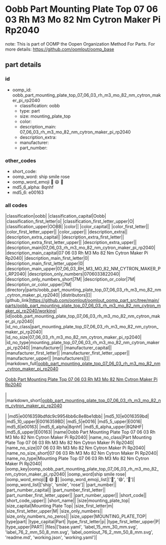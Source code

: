 # Oobb Part Mounting Plate Top 07 06 03 Rh M3 Mo 82 Nm Cytron Maker Pi Rp2040  

note: This is part of OOMP the Oopen Organization Method For Parts. For more details: https://github.com/oomlout/oomp_base

##  part details





### id
* oomp_id: oobb_part_mounting_plate_top_07_06_03_rh_m3_mo_82_nm_cytron_maker_pi_rp2040
  * classification: oobb
  * type: part
  * size: mounting_plate_top
  * color: 
  * description_main: 07_06_03_rh_m3_mo_82_nm_cytron_maker_pi_rp2040
  * description_extra: 
  * manufacturer: 
  * part_number: 

### other_codes
* short_code: 
* oomp_word: ship smile rose
* oomp_word_emoji :ship: :smile: :rose:
* md5_6_alpha: 8qnhf
* md5_6: e00163

### all codes 
|classification|oobb|
|classification_capital|Oobb|
|classification_first_letter|o|
|classification_first_letter_upper|O|
|classification_upper|OOBB|
|color||
|color_capital||
|color_first_letter||
|color_first_letter_upper||
|color_upper||
|description_extra||
|description_extra_capital||
|description_extra_first_letter||
|description_extra_first_letter_upper||
|description_extra_upper||
|description_main|07_06_03_rh_m3_mo_82_nm_cytron_maker_pi_rp2040|
|description_main_capital|07 06 03 Rh M3 Mo 82 Nm Cytron Maker Pi Rp2040|
|description_main_first_letter|0|
|description_main_first_letter_upper|0|
|description_main_upper|07_06_03_RH_M3_MO_82_NM_CYTRON_MAKER_PI_RP2040|
|description_only_numbers|0706033822040|
|description_only_numbers_short|7M|
|description_or_color|7M|
|description_or_color_upper|7M|
|directory|parts/oobb_part_mounting_plate_top_07_06_03_rh_m3_mo_82_nm_cytron_maker_pi_rp2040|
|distributors|[]|
|github_link|https://github.com/oomlout/oomlout_oomp_part_src/tree/main/parts/oobb_part_mounting_plate_top_07_06_03_rh_m3_mo_82_nm_cytron_maker_pi_rp2040/working|
|id|oobb_part_mounting_plate_top_07_06_03_rh_m3_mo_82_nm_cytron_maker_pi_rp2040|
|id_no_class|part_mounting_plate_top_07_06_03_rh_m3_mo_82_nm_cytron_maker_pi_rp2040|
|id_no_size|07_06_03_rh_m3_mo_82_nm_cytron_maker_pi_rp2040|
|id_no_type|mounting_plate_top_07_06_03_rh_m3_mo_82_nm_cytron_maker_pi_rp2040|
|manufacturer||
|manufacturer_capital||
|manufacturer_first_letter||
|manufacturer_first_letter_upper||
|manufacturer_upper||
|manufacturers|[]|
|markdown_full|[oobb_part_mounting_plate_top_07_06_03_rh_m3_mo_82_nm_cytron_maker_pi_rp2040](https://github.com/oomlout/oomlout_oomp_part_src/tree/main/parts/oobb_part_mounting_plate_top_07_06_03_rh_m3_mo_82_nm_cytron_maker_pi_rp2040/working)<br>[](https://github.com/oomlout/oomlout_oomp_part_src/tree/main/parts/oobb_part_mounting_plate_top_07_06_03_rh_m3_mo_82_nm_cytron_maker_pi_rp2040/working)<br>[Oobb Part Mounting Plate Top 07 06 03 Rh M3 Mo 82 Nm Cytron Maker Pi Rp2040](https://github.com/oomlout/oomlout_oomp_part_src/tree/main/parts/oobb_part_mounting_plate_top_07_06_03_rh_m3_mo_82_nm_cytron_maker_pi_rp2040/working)<br><br>|
|markdown_short|[oobb_part_mounting_plate_top_07_06_03_rh_m3_mo_82_nm_cytron_maker_pi_rp2040](https://github.com/oomlout/oomlout_oomp_part_src/tree/main/parts/oobb_part_mounting_plate_top_07_06_03_rh_m3_mo_82_nm_cytron_maker_pi_rp2040/working)<br><br>|
|md5|e0016359bdfdc9c9954bb6c8e8be1dbb|
|md5_10|e0016359bd|
|md5_10_upper|E0016359BD|
|md5_5|e0016|
|md5_5_upper|E0016|
|md5_6|e00163|
|md5_6_alpha|8qnhf|
|md5_6_alpha_upper|8QNHF|
|md5_6_upper|E00163|
|name|Oobb Part Mounting Plate Top 07 06 03 Rh M3 Mo 82 Nm Cytron Maker Pi Rp2040|
|name_no_class|Part Mounting Plate Top 07 06 03 Rh M3 Mo 82 Nm Cytron Maker Pi Rp2040|
|name_no_size|07 06 03 Rh M3 Mo 82 Nm Cytron Maker Pi Rp2040|
|name_no_size_short|07 06 03 Rh M3 Mo 82 Nm Cytron Maker Pi Rp2040|
|name_no_type|Mounting Plate Top 07 06 03 Rh M3 Mo 82 Nm Cytron Maker Pi Rp2040|
|oomp_key|oomp_oobb_part_mounting_plate_top_07_06_03_rh_m3_mo_82_nm_cytron_maker_pi_rp2040|
|oomp_word|ship smile rose|
|oomp_word_emoji|:ship: :smile: :rose:|
|oomp_word_emoji_list|[':ship:', ':smile:', ':rose:']|
|oomp_word_list|['ship', 'smile', 'rose']|
|part_number||
|part_number_capital||
|part_number_first_letter||
|part_number_first_letter_upper||
|part_number_upper||
|short_code||
|short_code_upper||
|short_name||
|size|mounting_plate_top|
|size_capital|Mounting Plate Top|
|size_first_letter|m|
|size_first_letter_upper|M|
|size_only_numbers||
|size_only_numbers_no_zeros||
|size_upper|MOUNTING_PLATE_TOP|
|type|part|
|type_capital|Part|
|type_first_letter|p|
|type_first_letter_upper|P|
|type_upper|PART|
|files|['base.yaml', 'label_15_mm_30_mm.svg', 'label_76_2_mm_50_8_mm.svg', 'label_oomlout_76_2_mm_50_8_mm.svg', 'readme.md', 'working.json', 'working.yaml']|
